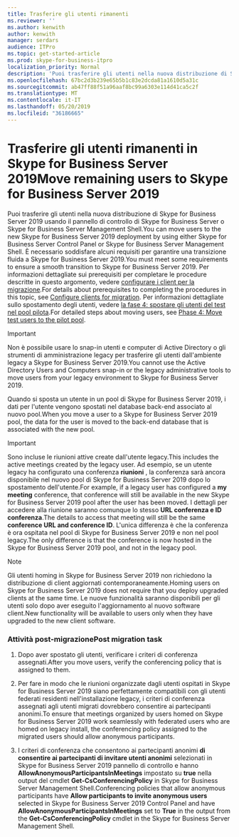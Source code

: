 ```yaml
---
title: Trasferire gli utenti rimanenti
ms.reviewer: ''
ms.author: kenwith
author: kenwith
manager: serdars
audience: ITPro
ms.topic: get-started-article
ms.prod: skype-for-business-itpro
localization_priority: Normal
description: 'Puoi trasferire gli utenti nella nuova distribuzione di Skype for Business Server 2019 usando il pannello di controllo di Skype for Business Server o Skype for Business Server Management Shell. È necessario soddisfare alcuni requisiti per garantire una transizione fluida a Skype for Business Server 2019. Per informazioni dettagliate sui prerequisiti per completare le procedure descritte in questo argomento, vedere Configurare i client per la migrazione. Per informazioni dettagliate sullo spostamento degli utenti, vedere la fase 4: spostare gli utenti del test nel pool pilota.'
ms.openlocfilehash: 67bc2d3b239e65b5b1c83e2dcda81a1610d5a31c
ms.sourcegitcommit: ab47ff88f51a96aaf8bc99a6303e114d41ca5c2f
ms.translationtype: MT
ms.contentlocale: it-IT
ms.lasthandoff: 05/20/2019
ms.locfileid: "36186665"
---
```

# <a name="move-remaining-users-to-skype-for-business-server-2019"></a><span data-ttu-id="01cb2-106">Trasferire gli utenti rimanenti in Skype for Business Server 2019</span><span class="sxs-lookup"><span data-stu-id="01cb2-106">Move remaining users to Skype for Business Server 2019</span></span>

<span data-ttu-id="01cb2-107">Puoi trasferire gli utenti nella nuova distribuzione di Skype for Business Server 2019 usando il pannello di controllo di Skype for Business Server o Skype for Business Server Management Shell.</span><span class="sxs-lookup"><span data-stu-id="01cb2-107">You can move users to the new Skype for Business Server 2019 deployment by using either Skype for Business Server Control Panel or Skype for Business Server Management Shell.</span></span> <span data-ttu-id="01cb2-108">È necessario soddisfare alcuni requisiti per garantire una transizione fluida a Skype for Business Server 2019.</span><span class="sxs-lookup"><span data-stu-id="01cb2-108">You must meet some requirements to ensure a smooth transition to Skype for Business Server 2019.</span></span> <span data-ttu-id="01cb2-109">Per informazioni dettagliate sui prerequisiti per completare le procedure descritte in questo argomento, vedere [configurare i client per la migrazione](configure-clients-for-migration.md).</span><span class="sxs-lookup"><span data-stu-id="01cb2-109">For details about prerequisites to completing the procedures in this topic, see [Configure clients for migration](configure-clients-for-migration.md).</span></span> <span data-ttu-id="01cb2-110">Per informazioni dettagliate sullo spostamento degli utenti, vedere [la fase 4: spostare gli utenti del test nel pool pilota](phase-4-move-test-users-to-the-pilot-pool.md).</span><span class="sxs-lookup"><span data-stu-id="01cb2-110">For detailed steps about moving users, see [Phase 4: Move test users to the pilot pool](phase-4-move-test-users-to-the-pilot-pool.md).</span></span>
  
> [!IMPORTANT]
> <span data-ttu-id="01cb2-111">Non è possibile usare lo snap-in utenti e computer di Active Directory o gli strumenti di amministrazione legacy per trasferire gli utenti dall'ambiente legacy a Skype for Business Server 2019.</span><span class="sxs-lookup"><span data-stu-id="01cb2-111">You cannot use the Active Directory Users and Computers snap-in or the legacy administrative tools to move users from your legacy environment to Skype for Business Server 2019.</span></span> 
  
<span data-ttu-id="01cb2-112">Quando si sposta un utente in un pool di Skype for Business Server 2019, i dati per l'utente vengono spostati nel database back-end associato al nuovo pool.</span><span class="sxs-lookup"><span data-stu-id="01cb2-112">When you move a user to a Skype for Business Server 2019 pool, the data for the user is moved to the back-end database that is associated with the new pool.</span></span> 
  
> [!IMPORTANT]
> <span data-ttu-id="01cb2-113">Sono incluse le riunioni attive create dall'utente legacy.</span><span class="sxs-lookup"><span data-stu-id="01cb2-113">This includes the active meetings created by the legacy user.</span></span> <span data-ttu-id="01cb2-114">Ad esempio, se un utente legacy ha configurato una conferenza **riunioni** , la conferenza sarà ancora disponibile nel nuovo pool di Skype for Business Server 2019 dopo lo spostamento dell'utente.</span><span class="sxs-lookup"><span data-stu-id="01cb2-114">For example, if a legacy user has configured a **my meeting** conference, that conference will still be available in the new Skype for Business Server 2019 pool after the user has been moved.</span></span> <span data-ttu-id="01cb2-115">I dettagli per accedere alla riunione saranno comunque lo stesso **URL conferenza e ID conferenza**.</span><span class="sxs-lookup"><span data-stu-id="01cb2-115">The details to access that meeting will still be the same **conference URL and conference ID**.</span></span> <span data-ttu-id="01cb2-116">L'unica differenza è che la conferenza è ora ospitata nel pool di Skype for Business Server 2019 e non nel pool legacy.</span><span class="sxs-lookup"><span data-stu-id="01cb2-116">The only difference is that the conference is now hosted in the Skype for Business Server 2019 pool, and not in the legacy pool.</span></span> 
  
> [!NOTE]
> <span data-ttu-id="01cb2-117">Gli utenti homing in Skype for Business Server 2019 non richiedono la distribuzione di client aggiornati contemporaneamente.</span><span class="sxs-lookup"><span data-stu-id="01cb2-117">Homing users on Skype for Business Server 2019 does not require that you deploy upgraded clients at the same time.</span></span> <span data-ttu-id="01cb2-118">Le nuove funzionalità saranno disponibili per gli utenti solo dopo aver eseguito l'aggiornamento al nuovo software client.</span><span class="sxs-lookup"><span data-stu-id="01cb2-118">New functionality will be available to users only when they have upgraded to the new client software.</span></span> 
  
### <a name="post-migration-task"></a><span data-ttu-id="01cb2-119">Attività post-migrazione</span><span class="sxs-lookup"><span data-stu-id="01cb2-119">Post migration task</span></span>

1. <span data-ttu-id="01cb2-120">Dopo aver spostato gli utenti, verificare i criteri di conferenza assegnati.</span><span class="sxs-lookup"><span data-stu-id="01cb2-120">After you move users, verify the conferencing policy that is assigned to them.</span></span> 
    
2. <span data-ttu-id="01cb2-121">Per fare in modo che le riunioni organizzate dagli utenti ospitati in Skype for Business Server 2019 siano perfettamente compatibili con gli utenti federati residenti nell'installazione legacy, i criteri di conferenza assegnati agli utenti migrati dovrebbero consentire ai partecipanti anonimi.</span><span class="sxs-lookup"><span data-stu-id="01cb2-121">To ensure that meetings organized by users homed on Skype for Business Server 2019 work seamlessly with federated users who are homed on legacy install, the conferencing policy assigned to the migrated users should allow anonymous participants.</span></span>
    
3. <span data-ttu-id="01cb2-122">I criteri di conferenza che consentono ai partecipanti anonimi **di consentire ai partecipanti di invitare utenti anonimi** selezionati in Skype for Business Server 2019 pannello di controllo e hanno **AllowAnonymousParticipantsInMeetings** impostato su **true** nella output del cmdlet **Get-CsConferencingPolicy** in Skype for Business Server Management Shell.</span><span class="sxs-lookup"><span data-stu-id="01cb2-122">Conferencing policies that allow anonymous participants have **Allow participants to invite anonymous users** selected in Skype for Business Server 2019 Control Panel and have **AllowAnonymousParticipantsInMeetings** set to **True** in the output from the **Get-CsConferencingPolicy** cmdlet in the Skype for Business Server Management Shell.</span></span> 
    
<!-- 4. For details about configuring conferencing policy by using Skype for Business Server Management Shell, see 
 [Set-CsConferencingPolicy](../../lync-server-management-shell/lync-server-2013-cmdlets-by-category/set-csconferencingpolicy.md) in the Skype for Business Server Management Shell documentation.  -->
    

